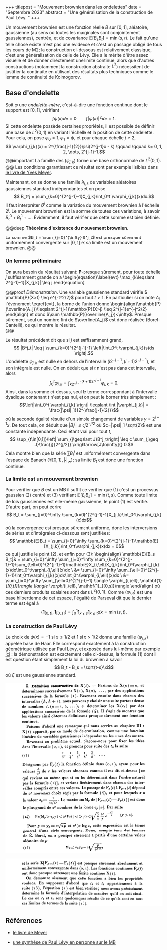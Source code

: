 +++
titlepost = "Mouvement brownien dans les ondelettes"
date = "Septembre 2023"
abstract = "Une généralisation de la construction de Paul Lévy. "
+++


Un mouvement brownien est une fonction réelle $B$ sur $[0,1]$, aléatoire, gaussienne (au sens où toutes les marginales sont conjointement gaussiennes), centrée, et de covariance $\mathbb{E}[B_s B_t] = \min(s,t)$. Le fait qu'une telle chose existe n'est pas une évidence et c'est un passage obligé de tous les cours de M2; la construction ci-dessous est relativement classique, c'est une généralisation de celle de Lévy. Elle a le mérite d'être assez visuelle et de donner directement une limite continue, alors que d'autres constructions (notamment la construction abstraite $L^2$) nécessitent de justifier la continuité en utilisant des résultats plus techniques comme le lemme de continuité de Kolmogorov. 

## Base d'ondelette

Soit $\varphi$ une *ondelette-mère*, c'est-à-dire une fonction continue dont le support est $[0,1]$, vérifiant
$$ \int \psi(x)dx = 0 \qquad \int |\psi(x)|^2 dx = 1.$$
Si cette ondelette possède certaines propriétés, il est possible de définir une base de $L^2(0,1)$ en variant l'échelle et la position de cette ondelette. Pour cela, on pose $\varphi_0 = 1, \varphi_1 = \psi$, et pour chaque échelle $j \geqslant 2$, 
$$ \varphi_{j,k}(x) = 2^{\frac{j-1}{2}}\psi(2^{j-1}x - k) \qquad \qquad k= 0, 1, 2, \dots, 2^{j-1}-1.$$
@@important
La famille des $(\varphi_{j,k})$ forme une base orthonormale de $L^2(0,1)$. 
@@
Les conditions garantissant ce résultat sont par exemple lisibles dans [le livre de Yves Meyer](https://books.google.fr/books/about/Wavelets_and_Operators_Volume_1.html?id=y5L5HVlh3ngC&redir_esc=y). 



Maintenant, on se donne une famille $X_{j,k}$ de variables aléatoires gaussiennes standard indépendantes et on pose
$$ B_t^j = \sum_{k=0}^{2^{j-1}-1}X_{j,k}\int_0^t \varphi_{j,k}(x)dx.$$
Il faut interpréter $B^j$ comme la variation du mouvement brownien à l'échelle $2^{j}$. Le mouvement brownien est la somme de toutes ces variations, à savoir $B^0_t + B^1_t + \dots$. Évidemment, il faut vérifier que cette somme est bien définie. 

@@deep 
**Théorème d'existence du mouvement brownien.**


La somme $B_t = \sum_{j=0}^{\infty} B^j_t$ est presque sûrement uniformément convergente sur $[0,1]$ et sa limite est un mouvement brownien. 
@@


### Un lemme préliminaire

On aura besoin du résultat suivant: $\mathbf{P}$-presque sûrement, pour toute échelle $j$ suffisamment grande on a 
\begin{equation}\label{evt} \max_{k\leqslant 2^{j-1}-1}|X_{j,k}| \leq j.\end{equation}
 

@@proof 
*Démonstration*. Une variable gaussienne standard vérifie $ \mathbb{P}(X>t) \leq e^{-t^2/2}$ pour tout $t>1$. En particulier si on note $A_j$ l'événement \eqref{evt}, la borne de l'union donne 
\begin{align}\mathbb{P}(\overline{A_j})\leqslant 2^{j-1}\mathbb{P}(X>j) \leq 2^{j-1}e^{-j^2/2}
\end{align}
et donc $\sum \mathbb{P}(\overline{A_j})<\infty$. Presque sûrement, seul un nombre fini de $\overline{A_j}$ est donc réalisée (Borel-Cantelli), ce qui montre le résultat.  
@@


Le résultat précédent dit que si $j$ est suffisamment grand,
$$ |B^j_t| \leq j \sum_{k=0}^{2^{j-1}-1} \left|\int_0^t \varphi_{j,k}(s)ds \right|.$$ 
L'ondelette $\varphi_{j,k}$ est nulle en dehors de l'intervalle $(i 2^{-j-1}, (i+1)2^{-j-1})$, et son intégrale est nulle. On en déduit que si $t$ n'est pas dans cet intervalle, alors
$$ \int_0^t\varphi_{j,k} = \int_{k2^{-j-1}}^{(k+1)2^{-j-1}} \varphi_{j,k} = 0.$$
Ainsi, dans la somme ci-dessus, seul le terme correspondant à l'intervalle dyadique contenant $t$ n'est pas nul, et on peut le borner très simplement : 
$$\left|\int_0^t \varphi_{j,k} \right| \leqslant \int |\varphi_{j,k}| = \frac{|\psi|_1}{2^{\frac{j-1}{2}}}$$ 
où la seconde égalité résulte d'un simple changement de variables $y = 2^{j-1}x$. 
De tout cela, on déduit que $|B^j_t| \leqslant c j 2^{-j/2}$ où $c=|\psi|_1 \sqrt{2}$ est une constante indépendante. Ceci étant vrai pour tout $t$, 
$$ \sup_{t\in[0,1]}\left| \sum_{j\geqslant J}B^j_t\right| \leq c \sum_{j\geq J}\frac{j}{2^{j/2}} \xrightarrow[J\to\infty]{} 0.$$
Cela montre bien que la série $\sum B^j_t$ est uniformément convergente dans l'espace de Banach $(\mathscr{C}[0,1], |\cdot|_{\infty})$; sa limite $B_t$ est donc une fonction continue. 

### La limite est un mouvement brownien

Pour vérifier que $B$ est un MB il suffit de vérifier que (1) c'est un processus gaussien (2) centré et (3) vérifiant $\mathbb{E}[B_t B_s] = \min(t,s)$. Comme toute limite de lois gaussiennes est elle-même gaussienne, le point (1) est vérifié. D'autre part, on peut écrire 
$$ B_t = \sum_{j=0}^\infty \sum_{k=0}^{2^{j-1}-1}X_{j,k}\int_0^t\varphi_{j,k}(x)dx$$
où la convergence est presque sûrement uniforme, donc les interversions de séries et d'intégrales ci-dessous sont justifiées: 
$$ \mathbb{E}B_t = \sum_{j=0}^\infty \sum_{k=0}^{2^{j-1}-1}\mathbb{E}[X_{j,k}]\int_0^t\varphi_{j,k}(x)dx = 0$$
ce qui justifie le point (2), et enfin pour (3):
\begin{align} \mathbb{E}[B_s B_t]& = \sum_{i=0}^\infty \sum_{j=0}^\infty \sum_{k=0}^{2^{j-1}-1}\sum_{\ell=0}^{2^{j-1}-1}\mathbb{E}X_{i,\ell}X_{j,k}\int_0^t\varphi_{j,k}(x)dx\int_0^t\varphi_{i,\ell}(x)dx \\
&= \sum_{i=0}^\infty \sum_{\ell=0}^{2^{j-1}-1}\int_0^t\varphi_{j,k}(x)dx\int_0^s\varphi_{i,\ell}(x)dx  \\
&= \sum_{i=0}^\infty \sum_{\ell=0}^{2^{j-1}-1} \langle \varphi_{i,\ell}, \mathbf{1}_{[0,t]}\rangle \langle \varphi_{i,\ell}, \mathbf{1}_{[0,s]}\rangle
\end{align}
où ces derniers produits scalaires sont dans $L^2(0,1)$. Comme $(\varphi_{i,\ell})$ est une base hilbertienne de cet espace, l'égalité de Parseval dit que le dernier terme est égal à 
$$\langle \mathbf{1}_{[0,t]}, \mathbf{1}_{[0,s]}\rangle = \int_0^{1}\mathbf{1}_{x\leqslant s}\mathbf{1}_{x\leqslant t}dx = \min(s,t).$$

### La construction de Paul Lévy 

Le choix de $\psi(x) = -1$ si $x \leq 1/2$ et $1$ si $x>1/2$ donne une famille $(\varphi_{j,k})$ appelée base de Haar. Elle correspond exactement à la construction géométrique utilisée par Paul Lévy, et exposée dans lui-même par exemple [ici](http://www.numdam.org/item/MSM_1954__126__1_0.pdf) : la démonstration est exactement celle ci-dessus, la formule (1) dont il est question étant simplement la loi du brownien à savoir 
$$ B_t - B_s = \sqrt{t-s}\xi$$
où $\xi$ est une gaussienne standard. 

![](/posts/img/levy1.png)

![](/posts/img/levy2.png)


## Références

- [le livre de Meyer](https://books.google.fr/books/about/Wavelets_and_Operators_Volume_1.html?id=y5L5HVlh3ngC&redir_esc=y)

- [une synthèse de Paul Lévy en personne sur le MB](http://www.numdam.org/item/MSM_1954__126__1_0.pdf)
